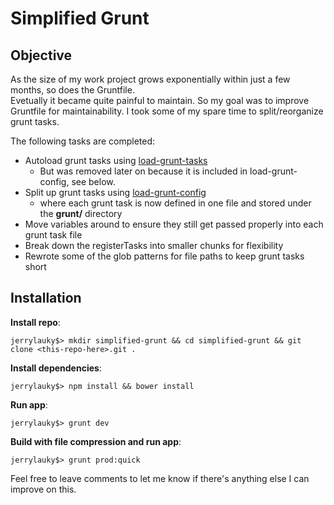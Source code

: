 # Simplified Grunt

## Objective

As the size of my work project grows exponentially within just a few months, so does the Gruntfile.  
Evetually it became quite painful to maintain. So my goal was to improve Gruntfile for maintainability. 
I took some of my spare time to split/reorganize grunt tasks.

The following tasks are completed:
* Autoload grunt tasks using [load-grunt-tasks](https://github.com/sindresorhus/load-grunt-tasks)
  * But was removed later on because it is included in load-grunt-config, see below.
* Split up grunt tasks using [load-grunt-config](https://github.com/firstandthird/load-grunt-config)
  * where each grunt task is now defined in one file and stored under the **grunt/** directory
* Move variables around to ensure they still get passed properly into each grunt task file
* Break down the registerTasks into smaller chunks for flexibility
* Rewrote some of the glob patterns for file paths to keep grunt tasks short

## Installation

**Install repo**:

```
jerrylauky$> mkdir simplified-grunt && cd simplified-grunt && git clone <this-repo-here>.git .
```

**Install dependencies**:

```
jerrylauky$> npm install && bower install
```

**Run app**:

```
jerrylauky$> grunt dev
```

**Build with file compression and run app**:

```
jerrylauky$> grunt prod:quick
```
  
  
  
Feel free to leave comments to let me know if there's anything else I can improve on this.
